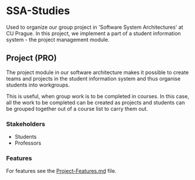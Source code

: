 # SSA-Studies
Used to organize our group project in 'Software System Architectures' at CU Prague. In this project, we implement a part of a student information system - the project management module.

## Project (PRO)
The project module in our software architecture makes it possible to create teams and projects in the student information system and thus organise students into workgroups. 

This is useful, when group work is to be completed in courses. In this case, all the work to be completed can be created as projects and students can be grouped together out of a course list to carry them out.

### Stakeholders
  - Students
  - Professors

### Features
For features see the [Project-Features.md](Project-Features.md) file.